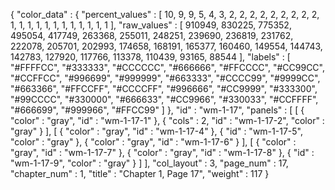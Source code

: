 {
  "color_data" : {
    "percent_values" : [
      10,
      9,
      9,
      5,
      4,
      3,
      2,
      2,
      2,
      2,
      2,
      2,
      2,
      2,
      2,
      1,
      1,
      1,
      1,
      1,
      1,
      1,
      1,
      1,
      1,
      1,
      1
    ],
    "raw_values" : [
      910949,
      830225,
      775352,
      495054,
      417749,
      263368,
      255011,
      248251,
      239690,
      236819,
      231762,
      222078,
      205701,
      202993,
      174658,
      168191,
      165377,
      160460,
      149554,
      144743,
      142783,
      127920,
      117766,
      113378,
      110439,
      93165,
      88544
    ],
    "labels" : [
      "#FFFFCC",
      "#333333",
      "#CCCCCC",
      "#666666",
      "#FFCCCC",
      "#CC99CC",
      "#CCFFCC",
      "#996699",
      "#999999",
      "#663333",
      "#CCCC99",
      "#9999CC",
      "#663366",
      "#FFCCFF",
      "#CCCCFF",
      "#996666",
      "#CC9999",
      "#333300",
      "#99CCCC",
      "#330000",
      "#666633",
      "#CC9966",
      "#330033",
      "#CCFFFF",
      "#666699",
      "#999966",
      "#FFCC99"
    ]
  },
  "id" : "wm-1-17",
  "panels" : [
    [
      {
        "color" : "gray",
        "id" : "wm-1-17-1"
      },
      {
        "cols" : 2,
        "id" : "wm-1-17-2",
        "color" : "gray"
      }
    ],
    [
      {
        "color" : "gray",
        "id" : "wm-1-17-4"
      },
      {
        "id" : "wm-1-17-5",
        "color" : "gray"
      },
      {
        "color" : "gray",
        "id" : "wm-1-17-6"
      }
    ],
    [
      {
        "color" : "gray",
        "id" : "wm-1-17-7"
      },
      {
        "color" : "gray",
        "id" : "wm-1-17-8"
      },
      {
        "id" : "wm-1-17-9",
        "color" : "gray"
      }
    ]
  ],
  "col_layout" : 3,
  "page_num" : 17,
  "chapter_num" : 1,
  "title" : "Chapter 1, Page 17",
  "weight" : 117
}
